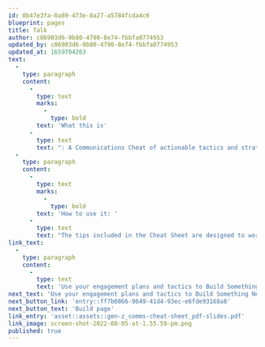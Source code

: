 ```yaml
---
id: 0b47e3fa-8a89-473e-8a27-a5784fcda4c6
blueprint: pages
title: Talk
author: c86903d6-9b80-4790-8e74-fbbfa0774953
updated_by: c86903d6-9b80-4790-8e74-fbbfa0774953
updated_at: 1659704263
text:
  -
    type: paragraph
    content:
      -
        type: text
        marks:
          -
            type: bold
        text: 'What this is'
      -
        type: text
        text: ": A Communications Cheat of actionable tactics and strategies designed to be executed in line with your Engagement Framework strategies. It covers: General\_ Gen Z Communications Principles, Tone of Voice, Facts & Figures, Showing Impact & Calls to Action (CTAs)"
  -
    type: paragraph
    content:
      -
        type: text
        marks:
          -
            type: bold
        text: 'How to use it: '
      -
        type: text
        text: "The tips included in the Cheat Sheet are designed to work in partnership with the Engagement Framework in order to influence behaviour change and the Mindsets of Gen Z. While each tip applies across the Gen Z audience, some are designed to place greater emphasis on influencing particular Gen Z Mindsets more than others.\_"
link_text:
  -
    type: paragraph
    content:
      -
        type: text
        text: 'Use your engagement plans and tactics to Build Something New for GEN Z'
next_text: 'Use your engagement plans and tactics to Build Something New for GEN Z'
next_button_link: 'entry::ff7b0866-9649-41d4-93ec-e6fde93168a8'
next_button_text: 'Build page'
link_entry: 'asset::assets::gen-z_comms-cheat-sheet_pdf-slides.pdf'
link_image: screen-shot-2022-08-05-at-1.55.59-pm.png
published: true
---
```

